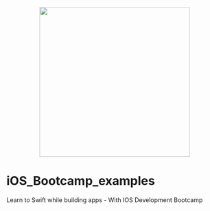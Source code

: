 
<div align="center">
  <img src="https://user-images.githubusercontent.com/30414956/161695721-87a686ec-5dff-4483-bb1a-3b05f56b147c.png" height="350"/>
 </div>

# iOS_Bootcamp_examples
Learn to Swift while building apps - With IOS Development Bootcamp
